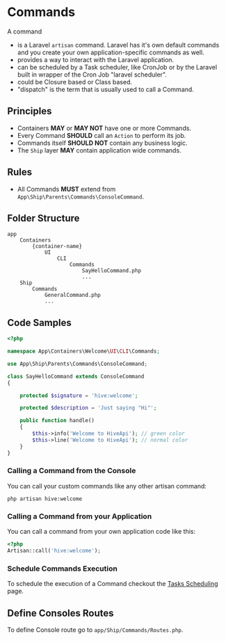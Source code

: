 # Commands

A command

* is a Laravel `artisan` command. Laravel has it's own default commands and you create your own application-specific 
commands as well.
* provides a way to interact with the Laravel application.
* can be scheduled by a Task scheduler, like CronJob or by the Laravel built in wrapper of the Cron Job "laravel scheduler".
* could be Closure based or Class based.
* "dispatch" is the term that is usually used to call a Command.

## Principles

- Containers **MAY** or **MAY NOT** have one or more Commands.
- Every Command **SHOULD** call an `Action` to perform its job.
- Commands itself **SHOULD NOT** contain any business logic.
- The `Ship` layer **MAY** contain application wide commands.

## Rules

- All Commands **MUST** extend from `App\Ship\Parents\Commands\ConsoleCommand`.

## Folder Structure

```
app
    Containers
        {container-name}
            UI
                CLI
                    Commands
                        SayHelloCommand.php
                        ...
    Ship
        Commands
            GeneralCommand.php
            ...
```

## Code Samples

```php
<?php

namespace App\Containers\Welcome\UI\CLI\Commands;

use App\Ship\Parents\Commands\ConsoleCommand;

class SayHelloCommand extends ConsoleCommand
{

    protected $signature = 'hive:welcome';

    protected $description = 'Just saying "Hi"';

    public function handle()
    {
        $this->info('Welcome to HiveApi'); // green color
        $this->line('Welcome to HiveApi'); // normal color
    }
}
```

### Calling a Command from the Console

You can call your custom commands like any other artisan command:

```shell
php artisan hive:welcome
```

### Calling a Command from your Application

You can call a command from your own application code like this:
```php
<?php
Artisan::call('hive:welcome');
```

### Schedule Commands Execution

To schedule the execution of a Command checkout the [Tasks Scheduling](./../miscellaneous/tasks-scheduling) page.

## Define Consoles Routes

To define Console route go to `app/Ship/Commands/Routes.php`.
